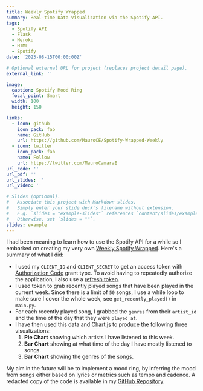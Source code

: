 ```yaml
---
title: Weekly Spotify Wrapped
summary: Real-time Data Visualization via the Spotify API.
tags:
  - Spotify API
  - Flask
  - Heroku
  - HTML
  - Spotify
date: '2023-08-15T00:00:00Z'

# Optional external URL for project (replaces project detail page).
external_link: ''

image:
  caption: Spotify Mood Ring
  focal_point: Smart
  width: 100
  height: 150

links:
  - icon: github
    icon_pack: fab
    name: GitHub
    url: https://github.com/MauroCE/Spotify-Wrapped-Weekly
  - icon: twitter
    icon_pack: fab
    name: Follow
    url: https://twitter.com/MauroCamaraE
url_code: ''
url_pdf: ''
url_slides: ''
url_video: ''

# Slides (optional).
#   Associate this project with Markdown slides.
#   Simply enter your slide deck's filename without extension.
#   E.g. `slides = "example-slides"` references `content/slides/example-slides.md`.
#   Otherwise, set `slides = ""`.
slides: example
---
```

I had been meaning to learn how to use the Spotify API for a while so I embarked on creating my very own [Weekly Spotify Wrapped](https://spotify-mood-ring-2a2e81fbe0b0.herokuapp.com). Here's a summary of what I did:

- I used my `CLIENT_ID` and `CLIENT_SECRET` to get an access token with [Authorization Code](https://developer.spotify.com/documentation/web-api/tutorials/code-flow) grant type. To avoid having to repeatedly authorize the application, I also use a [refresh token](https://developer.spotify.com/documentation/ios/concepts/token-swap-and-refresh).
- I used token to grab recently played songs that have been played in the current week. Since there is a limit of `50` songs, I use a while loop to make sure I cover the whole week, see `get_recently_played()` in `main.py`.
- For each recently played song, I grabbed the `genres` from their `artist_id` and the time of the day that they were `played_at`.
- I have then used this data and [Chart.js](https://www.chartjs.org/) to produce the following three visualizations:
    1. **Pie Chart** showing which artists I have listened to this week.
    2. **Bar Chart** showing at what time of the day I have mostly listened to songs.
    3. **Bar Chart** showing the genres of the songs.
    
My aim in the future will be to implement a mood ring, by inferring the mood from songs either based on lyrics or metrics such as tempo and cadence. A redacted copy of the code is available in my [GitHub Repository](https://github.com/MauroCE/Spotify-Wrapped-Weekly).
